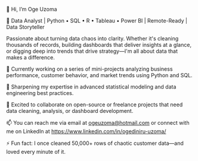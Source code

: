 👋 Hi, I’m Oge Uzoma

🚀 Data Analyst | Python • SQL • R • Tableau • Power BI | Remote-Ready | Data Storyteller

Passionate about turning data chaos into clarity. Whether it's cleaning thousands of records, building dashboards that deliver insights at a glance, or digging deep into trends that drive strategy—I'm all about data that makes a difference.

🔭 Currently working on a series of mini-projects analyzing business performance, customer behavior, and market trends using Python and SQL.

🌱 Sharpening my expertise in advanced statistical modeling and data engineering best practices.

👯 Excited to collaborate on open-source or freelance projects that need data cleaning, analysis, or dashboard development.

📫 You can reach me via email at ogeuzoma@hotmail.com or connect with me on LinkedIn at https://www.linkedin.com/in/ogediniru-uzoma/

⚡ Fun fact: I once cleaned 50,000+ rows of chaotic customer data—and loved every minute of it.
